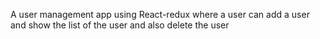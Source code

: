 A user management app using React-redux where a user can add a user and show the list of the user and also delete the user
